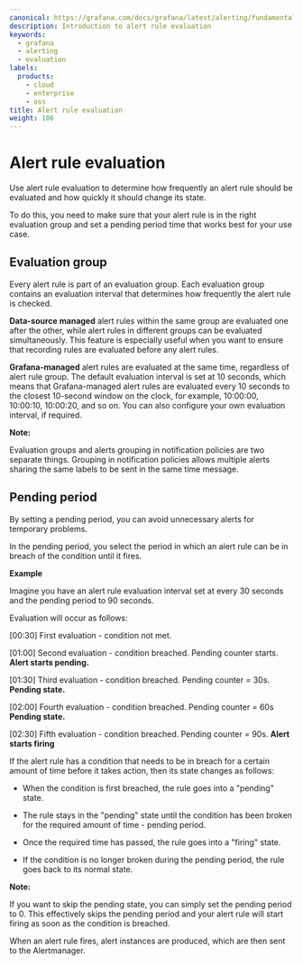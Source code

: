 ```yaml
---
canonical: https://grafana.com/docs/grafana/latest/alerting/fundamentals/alert-rules/rule-evaluation/
description: Introduction to alert rule evaluation
keywords:
  - grafana
  - alerting
  - evaluation
labels:
  products:
    - cloud
    - enterprise
    - oss
title: Alert rule evaluation
weight: 106
---
```


# Alert rule evaluation

Use alert rule evaluation to determine how frequently an alert rule should be evaluated and how quickly it should change its state.

To do this, you need to make sure that your alert rule is in the right evaluation group and set a pending period time that works best for your use case.

## Evaluation group

Every alert rule is part of an evaluation group. Each evaluation group contains an evaluation interval that determines how frequently the alert rule is checked.

**Data-source managed** alert rules within the same group are evaluated one after the other, while alert rules in different groups can be evaluated simultaneously. This feature is especially useful when you want to ensure that recording rules are evaluated before any alert rules.

**Grafana-managed** alert rules are evaluated at the same time, regardless of alert rule group. The default evaluation interval is set at 10 seconds, which means that Grafana-managed alert rules are evaluated every 10 seconds to the closest 10-second window on the clock, for example, 10:00:00, 10:00:10, 10:00:20, and so on. You can also configure your own evaluation interval, if required.

**Note:**

Evaluation groups and alerts grouping in notification policies are two separate things. Grouping in notification policies allows multiple alerts sharing the same labels to be sent in the same time message.

## Pending period

By setting a pending period, you can avoid unnecessary alerts for temporary problems.

In the pending period, you select the period in which an alert rule can be in breach of the condition until it fires.

**Example**

Imagine you have an alert rule evaluation interval set at every 30 seconds and the pending period to 90 seconds.

Evaluation will occur as follows:

[00:30] First evaluation - condition not met.

[01:00] Second evaluation - condition breached.
Pending counter starts. **Alert starts pending.**

[01:30] Third evaluation - condition breached. Pending counter = 30s. **Pending state.**

[02:00] Fourth evaluation - condition breached. Pending counter = 60s **Pending state.**

[02:30] Fifth evaluation - condition breached. Pending counter = 90s. **Alert starts firing**

If the alert rule has a condition that needs to be in breach for a certain amount of time before it takes action, then its state changes as follows:

- When the condition is first breached, the rule goes into a "pending" state.

- The rule stays in the "pending" state until the condition has been broken for the required amount of time - pending period.

- Once the required time has passed, the rule goes into a "firing" state.

- If the condition is no longer broken during the pending period, the rule goes back to its normal state.

**Note:**

If you want to skip the pending state, you can simply set the pending period to 0. This effectively skips the pending period and your alert rule will start firing as soon as the condition is breached.

When an alert rule fires, alert instances are produced, which are then sent to the Alertmanager.
